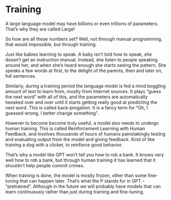 # Training

A large language model may have billions or even trillions of parameters. That’s why they are called Large!

So how are all these numbers set? Well, not through manual programming, that would impossible, but through training.

Just like babies learning to speak. A baby isn’t told how to speak, she doesn’t get an instruction manual. Instead, she listen to people speaking around her, and when she’s heard enough she starts seeing the pattern. She speaks a few words at first, to the delight of the parents, then and later on, full sentences.

Similarly, during a training period the language model is fed a mind boggling amount of text to learn from, mostly from Internet sources. It plays “guess the next word” with all of this, and the parameters are automatically tweaked over and over until it starts getting really good at predicting the next word. This is called back-progation. It is a fancy term for “Oh, I guessed wrong, I better change something”.

However to become become truly useful, a model also needs to undergo human training. This is called Reinforcement Learning with Human Feedback, and involves thousands of hours of humans painstakingly testing and evaluating output from the model and giving feedback. Kind of like training a dog with a clicker, to reinforce good behavior.

That’s why a model like GPT won’t tell you how to rob a bank. It knows very well how to rob a bank, but through human training it has learned that it shouldn’t help people commit crimes.

When training is done, the model is mostly frozen, other than some fine-tuning that can happen later. That’s what the P stands for in GPT – “pretrained”. Although in the future we will probably have models that can learn continuously rather than just during training and fine-tuning.
